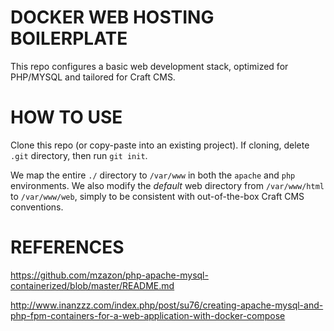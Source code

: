 # DOCKER WEB HOSTING BOILERPLATE

This repo configures a basic web development stack, optimized for PHP/MYSQL and tailored for Craft CMS.

# HOW TO USE

Clone this repo (or copy-paste into an existing project).
If cloning, delete `.git` directory, then run `git init`.



We map the entire `./` directory to `/var/www` in both the `apache` and `php` environments.
We also modify the _default_ web directory from `/var/www/html` to `/var/www/web`, simply to be consistent with out-of-the-box Craft CMS conventions.

# REFERENCES

https://github.com/mzazon/php-apache-mysql-containerized/blob/master/README.md

http://www.inanzzz.com/index.php/post/su76/creating-apache-mysql-and-php-fpm-containers-for-a-web-application-with-docker-compose
